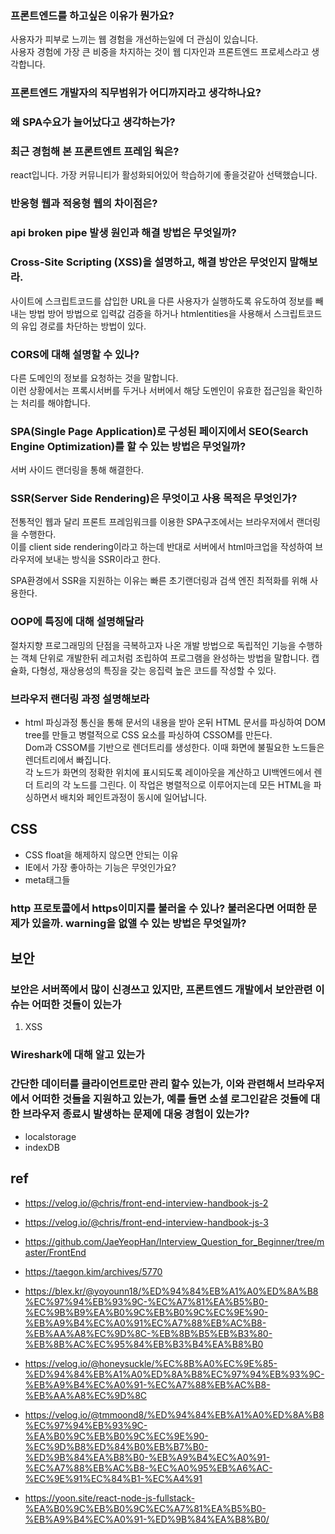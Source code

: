 ### 프론트엔드를 하고싶은 이유가 뭔가요?

사용자가 피부로 느끼는 웹 경험을 개선하는일에 더 관심이 있습니다.  
사용자 경험에 가장 큰 비중을 차지하는 것이 웹 디자인과 프론트엔드 프로세스라고 생각합니다.

### 프론트엔드 개발자의 직무범위가 어디까지라고 생각하나요?

### 왜 SPA수요가 늘어났다고 생각하는가?

### 최근 경험해 본 프론트엔트 프레임 웍은?

react입니다. 가장 커뮤니티가 활성화되어있어 학습하기에 좋을것같아 선택했습니다.

### 반응형 웹과 적응형 웹의 차이점은?

### api broken pipe 발생 원인과 해결 방법은 무엇일까?

### Cross-Site Scripting (XSS)을 설명하고, 해결 방안은 무엇인지 말해보라.

사이트에 스크립트코드를 삽입한 URL을 다른 사용자가 실행하도록 유도하여 정보를 빼내는 방법
방어 방법으로 입력값 검증을 하거나 htmlentities을 사용해서 스크립트코드의 유입 경로를 차단하는 방법이 있다.

### CORS에 대해 설명할 수 있나?

다른 도메인의 정보를 요청하는 것을 말합니다.  
이런 상황에서는 프록시서버를 두거나 서버에서 해당 도멘인이 유효한 접근임을 확인하는 처리를 해야합니다.

### SPA(Single Page Application)로 구성된 페이지에서 SEO(Search Engine Optimization)를 할 수 있는 방법은 무엇일까?

서버 사이드 랜더링을 통해 해결한다.

### SSR(Server Side Rendering)은 무엇이고 사용 목적은 무엇인가?

전통적인 웹과 달리 프론트 프레임워크를 이용한 SPA구조에서는 브라우저에서 랜더링을 수행한다.  
이를 client side rendering이라고 하는데 반대로 서버에서 html마크업을 작성하여 브라우저에 보내는 방식을
SSR이라고 한다.

SPA환경에서 SSR을 지원하는 이유는 빠른 초기랜더링과 검색 엔진 최적화를 위해 사용한다.

### OOP에 특징에 대해 설명해달라

절차지향 프로그래밍의 단점을 극복하고자 나온 개발 방법으로 독립적인 기능을 수행하는 객체 단위로 개발한뒤 레고처럼 조립하여 프로그램을 완성하는 방법을 말합니다. 캡슐화, 다형성, 재상용성의 특징을 갖는 응집력 높은 코드를 작성할 수 있다.

### 브라우저 랜더링 과정 설명해보라

- html 파싱과정
  통신을 통해 문서의 내용을 받아 온뒤
  HTML 문서를 파싱하여 DOM tree를 만들고 병렬적으로 CSS 요소를 파싱하여 CSSOM를 만든다.  
  Dom과 CSSOM를 기반으로 렌더트리를 생성한다. 이때 화면에 불필요한 노드들은 렌더트리에서 빠집니다.  
   각 노드가 화면의 정확한 위치에 표시되도록 레이아웃을 계산하고
  UI백엔드에서 렌더 트리의 각 노드를 그린다. 이 작업은 병렬적으로 이루어지는데 모든 HTML을 파싱하면서 배치와 페인트과정이 동시에 일어납니다.

## CSS

- CSS float을 해제하지 않으면 안되는 이유
- IE에서 가장 좋아하는 기능은 무엇인가요?
- meta태그들

### http 프로토콜에서 https이미지를 불러올 수 있나? 불러온다면 어떠한 문제가 있을까. warning을 없앨 수 있는 방법은 무엇일까?

## 보안

### 보안은 서버쪽에서 많이 신경쓰고 있지만, 프론트엔드 개발에서 보안관련 이슈는 어떠한 것들이 있는가

1. XSS

### Wireshark에 대해 알고 있는가

### 간단한 데이터를 클라이언트로만 관리 할수 있는가, 이와 관련해서 브라우저 에서 어떠한 것들을 지원하고 있는가, 예를 들면 소셜 로그인같은 것들에 대한 브라우저 종료시 발생하는 문제에 대응 경험이 있는가?

- localstorage
- indexDB

## ref

- https://velog.io/@chris/front-end-interview-handbook-js-2
- https://velog.io/@chris/front-end-interview-handbook-js-3
- https://github.com/JaeYeopHan/Interview_Question_for_Beginner/tree/master/FrontEnd
- https://taegon.kim/archives/5770
- https://blex.kr/@yoyounn18/%ED%94%84%EB%A1%A0%ED%8A%B8%EC%97%94%EB%93%9C-%EC%A7%81%EA%B5%B0-%EC%9B%B9%EA%B0%9C%EB%B0%9C%EC%9E%90-%EB%A9%B4%EC%A0%91%EC%A7%88%EB%AC%B8-%EB%AA%A8%EC%9D%8C-%EB%8B%B5%EB%B3%80-%EB%8B%AC%EC%95%84%EB%B3%B4%EA%B8%B0
- https://velog.io/@honeysuckle/%EC%8B%A0%EC%9E%85-%ED%94%84%EB%A1%A0%ED%8A%B8%EC%97%94%EB%93%9C-%EB%A9%B4%EC%A0%91-%EC%A7%88%EB%AC%B8-%EB%AA%A8%EC%9D%8C

- https://velog.io/@tmmoond8/%ED%94%84%EB%A1%A0%ED%8A%B8%EC%97%94%EB%93%9C-%EA%B0%9C%EB%B0%9C%EC%9E%90-%EC%9D%B8%ED%84%B0%EB%B7%B0-%ED%9B%84%EA%B8%B0-%EB%A9%B4%EC%A0%91-%EC%A7%88%EB%AC%B8-%EC%A0%95%EB%A6%AC-%EC%9E%91%EC%84%B1-%EC%A4%91

- https://yoon.site/react-node-js-fullstack-%EA%B0%9C%EB%B0%9C%EC%A7%81%EA%B5%B0-%EB%A9%B4%EC%A0%91-%ED%9B%84%EA%B8%B0/
